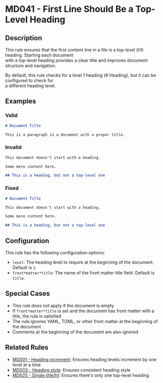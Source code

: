 # MD041 - First Line Should Be a Top-Level Heading

## Description

This rule ensures that the first content line in a file is a top-level (h1) heading. Starting each document  
with a top-level heading provides a clear title and improves document structure and navigation.

By default, this rule checks for a level 1 heading (# Heading), but it can be configured to check for  
a different heading level.

<!-- markdownlint-disable -->
## Examples

### Valid

```markdown
# Document Title

This is a paragraph in a document with a proper title.
```

### Invalid

```markdown
This document doesn't start with a heading.

Some more content here.

## This is a heading, but not a top-level one
```

### Fixed

```markdown
# Document Title

This document doesn't start with a heading.

Some more content here.

## This is a heading, but not a top-level one
```
<!-- markdownlint-enable -->

## Configuration

This rule has the following configuration options:

- `level`: The heading level to require at the beginning of the document. Default is `1`.
- `front*matter*title`: The name of the front matter title field. Default is `title`.

## Special Cases

- This rule does not apply if the document is empty
- If `front*matter*title` is set and the document has front matter with a title, the rule is satisfied
- The rule ignores YAML, TOML, or other front matter at the beginning of the document
- Comments at the beginning of the document are also ignored

## Related Rules

- [MD001 - Heading increment](md001.md): Ensures heading levels increment by one level at a time
- [MD003 - Heading style](md003.md): Ensures consistent heading style
- [MD025 - Single title/h1](md025.md): Ensures there's only one top-level heading
